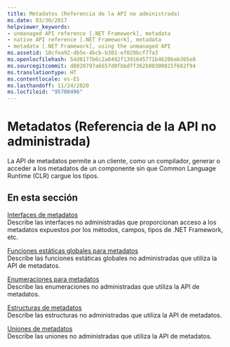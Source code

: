 ```yaml
---
title: Metadatos (Referencia de la API no administrada)
ms.date: 03/30/2017
helpviewer_keywords:
- unmanaged API reference [.NET Framework], metadata
- native API reference [.NET Framework], metadata
- metadata [.NET Framework], using the unmanaged API
ms.assetid: 10cfea92-db5e-4bcb-b301-ef029bcf77a3
ms.openlocfilehash: 54d8177b6c2a8492f1391645771b4620bab365e8
ms.sourcegitcommit: d8020797a6657d0fbbdff362b80300815f682f94
ms.translationtype: HT
ms.contentlocale: es-ES
ms.lasthandoff: 11/24/2020
ms.locfileid: "95708496"
---
```

# <a name="metadata-unmanaged-api-reference"></a>Metadatos (Referencia de la API no administrada)

La API de metadatos permite a un cliente, como un compilador, generar o acceder a los metadatos de un componente sin que Common Language Runtime (CLR) cargue los tipos.  
  
## <a name="in-this-section"></a>En esta sección  

 [Interfaces de metadatos](metadata-interfaces.md)  
 Describe las interfaces no administradas que proporcionan acceso a los metadatos expuestos por los métodos, campos, tipos de .NET Framework, etc.  
  
 [Funciones estáticas globales para metadatos](metadata-global-static-functions.md)  
 Describe las funciones estáticas globales no administradas que utiliza la API de metadatos.  
  
 [Enumeraciones para metadatos](metadata-enumerations.md)  
 Describe las enumeraciones no administradas que utiliza la API de metadatos.  
  
 [Estructuras de metadatos](metadata-structures.md)  
 Describe las estructuras no administradas que utiliza la API de metadatos.  
  
 [Uniones de metadatos](metadata-unions.md)  
 Describe las uniones no administradas que utiliza la API de metadatos.
